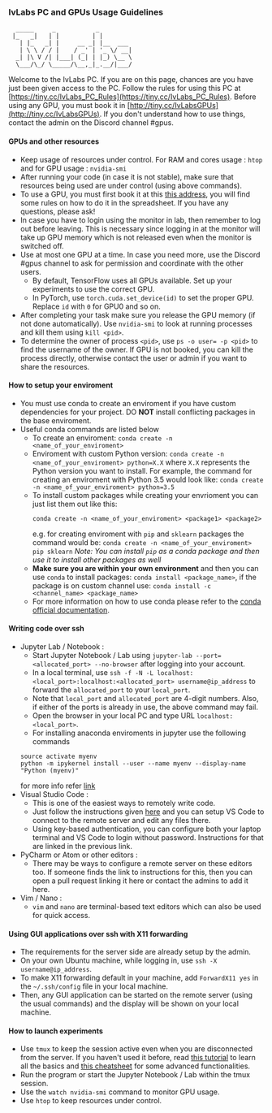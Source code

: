### IvLabs PC and GPUs Usage Guidelines 
      _____     _           _         
     |_   _|   | |         | |        
       | |_   _| |     __ _| |__  ___ 
       | \ \ / / |    / _' | '_ \/ __|
      _| |\ V /| |___| (_| | |_) \__ \
      \___/\_/ \_____/\__,_|_.__/|___/

Welcome to the IvLabs PC. If you are on this page, chances are you have just been given access to the PC.
Follow the rules for using this PC at [https://tiny.cc/IvLabs_PC_Rules](https://tiny.cc/IvLabs_PC_Rules).
Before using any GPU, you must book it in [http://tiny.cc/IvLabsGPUs](http://tiny.cc/IvLabsGPUs).
If you don't understand how to use things, contact the admin on the Discord channel #gpus.

#### GPUs and other resources
- Keep usage of resources under control. For RAM and cores usage : `htop` and for GPU usage : `nvidia-smi`
- After running your code (in case it is not stable), make sure that resources being used are under control (using above commands).
- To use a GPU, you must first book it at this [this address](http://tiny.cc/IvLabsGPUs), you will find some rules on how to do it in the spreadsheet. If you have any questions, please ask!
- In case you have to login using the monitor in lab, then remember to log out before leaving. This is necessary since logging in at the monitor will take up GPU memory which is not released even when the monitor is switched off.
- Use at most one GPU at a time. In case you need more, use the Discord #gpus channel to ask for permission and coordinate with the other users.
     - By default, TensorFlow uses all GPUs available. Set up your experiments to use the correct GPU.
     - In PyTorch, use `torch.cuda.set_device(id)` to set the proper GPU. Replace `id` with `0` for GPU0 and so on.
- After completing your task make sure you release the GPU memory (if not done automatically). Use `nvidia-smi` to look at running processes and kill them using `kill <pid>`.
- To determine the owner of process `<pid>`, use `ps -o user= -p <pid>` to find the username of the owner. If GPU is not booked, you can kill the process directly, otherwise contact the user or admin if you want to share the resources.

#### How to setup your enviroment
- You must use conda to create an enviroment if you have custom dependencies for your project. DO **NOT** install conflicting packages in the base enviroment.
- Useful conda commands are listed below 
     - To create an enviroment: `conda create -n <name_of_your_enviroment>` 
     - Enviroment with custom Python version: `conda create -n <name_of_your_enviroment> python=X.X` where `X.X` represents the Python version you want to install. For example, the command for creating an enviroment with Python 3.5 would look like: `conda create -n <name_of_your_enviroment> python=3.5`
     - To install custom packages while creating your envrioment you can just list them out like this: 
          ```
          conda create -n <name_of_your_enviroment> <package1> <package2>
          ``` 
          e.g. for creating enviroment with `pip` and `sklearn` packages the command would be: `conda create -n <name_of_your_enviroment> pip sklearn` *Note: You can install `pip` as a conda package and then use it to install other packages as well*
     - **Make sure you are within your own environment** and then you can use `conda` to install packages: `conda install <package_name>`, if the package is on custom channel use: `conda install -c <channel_name> <package_name>`
     - For more information on how to use conda please refer to the [conda official documentation](https://docs.conda.io/en/latest/).

#### Writing code over ssh
- Jupyter Lab / Notebook :
     - Start Jupyter Notebook / Lab using `jupyter-lab --port=<allocated_port> --no-browser` after logging into your account.
     - In a local terminal, use `ssh -f -N -L localhost:<local_port>:localhost:<allocated_port> username@ip_address` to forward the `allocated_port` to your `local_port`.
     - Note that `local_port` and `allocated_port` are 4-digit numbers. Also, if either of the ports is already in use, the above command may fail.
     - Open the browser in your local PC and type URL `localhost:<local_port>`.
     - For installing anaconda enviroments in jupyter use the following commands
     ```
     source activate myenv
     python -m ipykernel install --user --name myenv --display-name "Python (myenv)"
     ``` 
     for more info refer [link](https://stackoverflow.com/questions/39604271/conda-environments-not-showing-up-in-jupyter-notebook)
- Visual Studio Code : 
     - This is one of the easiest ways to remotely write code.
     - Just follow the instructions given [here](https://code.visualstudio.com/docs/remote/ssh) and you can setup VS Code to connect to the remote server and edit any files there. 
     - Using key-based authentication, you can configure both your laptop terminal and VS Code to login without password. Instructions for that are linked in the previous link.
- PyCharm or Atom or other editors :
     - There may be ways to configure a remote server on these editors too. If someone finds the link to instructions for this, then you can open a pull request linking it here or contact the admins to add it here.
- Vim / Nano :
     - `vim` and `nano` are terminal-based text editors which can also be used for quick access.
     
#### Using GUI applications over ssh with X11 forwarding
- The requirements for the server side are already setup by the admin.
- On your own Ubuntu machine, while logging in, use `ssh -X username@ip_address`.
- To make X11 forwarding default in your machine, add `ForwardX11 yes` in the `~/.ssh/config` file in your local machine.
- Then, any GUI application can be started on the remote server (using the usual commands) and the display will be shown on your local machine.

#### How to launch experiments
- Use `tmux` to keep the session active even when you are disconnected from the server.
If you haven't used it before, read [this tutorial](https://linuxize.com/post/getting-started-with-tmux/) to learn all the basics and [this cheatsheet](https://gist.github.com/MohamedAlaa/2961058) for some advanced functionalities.
- Run the program or start the Jupyter Notebook / Lab within the tmux session.
- Use the `watch nvidia-smi` command to monitor GPU usage.
- Use `htop` to keep resources under control.
